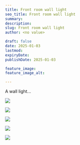 ```yaml
---
title: Front room wall light
seo_title: Front room wall light
summary:
description:
slug: Front room wall light
author: <no value>

draft: false
date: 2025-01-03
lastmod:
expiryDate:
publishDate: 2025-01-03

feature_image:
feature_image_alt:

---
```

A wall light...   

![](/images/1424.jpeg)

![](/images/1425.jpeg)

![](/images/1427.jpeg)

![](/images/1428.jpeg)

![](/images/1436.jpeg)